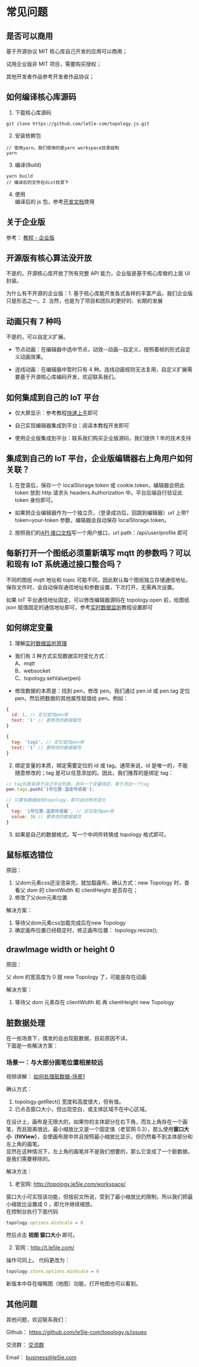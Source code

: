 # 常见问题

## 是否可以商用

基于开源协议 MIT 核心库自己开发的应用可以商用；

试用企业版非 MIT 项目，需要购买授权；

其他开发者作品参考开发者作品协议；

## 如何编译核心库源码

1. 下载核心库源码

```shell
git clone https://github.com/le5le-com/topology.js.git
```

2. 安装依赖包

```shell
// 使用yarn。我们使用的是yarn workspace目录结构
yarn
```

3. 编译(Build)

```shell
yarn build
// 编译后的文件在dist目录下
```

4. 使用  
   编译后的 js 包，参考[开发文档](../tutorial/start)使用

## 关于企业版

参考： [教程 - 企业版](../tutorial/commercial.html)

## 开源版有核心算法没开放

不是的。开源核心库开放了所有完整 API 能力，企业版是基于核心库做的上层 UI 封装。

为什么有不开源的企业版：1. 基于核心库能开发各式各样的丰富产品，我们企业版只是形态之一。2. 当然，也是为了项目和团队的更好的、长期的发展

## 动画只有 7 种吗

不是的，可以自定义扩展。

- 节点动画：在编辑器中选中节点，动效--动画--自定义，按照着帧的形式自定义动画效果。

- 连线动画：在编辑器中暂时只有 4 种。连线动画规则无法复用，自定义扩展需要基于开源核心库编码开发，欢迎联系我们。

## 如何集成到自己的 IoT 平台

- 仅大屏显示：参考教程[快速上手](../tutorial/start)即可

- 自己实现编辑器集成到平台：阅读本教程开发即可

- 使用企业版集成到平台：联系我们购买企业版源码，我们提供 1 年的技术支持

## 集成到自己的 IoT 平台，企业版编辑器右上角用户如何关联？

1. 在登录后，保存一个 localStorage.token 或 cookie.token，编辑器会把此 token 放到 http 请求头 headers.Authorization 中。平台后端自行验证此 token 身份即可。

- 如果把企业编辑器作为一个独立页，（登录成功后，回跳到编辑器）url 上带?token=your-token 参数，编辑器会自动保存 localStorage.token。

2. 按照我们的[API 接口文档](../tutorial/commercial-api)写一个用户接口，url path：/api/user/profile 即可

## 每新打开一个图纸必须重新填写 mqtt 的参数吗？可以和现有 IoT 系统通过接口整合吗？

不同的图纸 mqtt 地址和 topic 可能不同，因此默认每个图纸独立存储通信地址。保存文件时，会自动保存通信地址和参数设置，下次打开，无需再次设置。

如果 IoT 平台通信地址固定，可以修改编辑器源码在 topology.open 前，给图纸 json 赋值固定的通信地址即可，参考[实时数据监听](../tutorial/data)教程设置即可

## 如何绑定变量

1. 理解[实时数据监听原理](../tutorial/data)

- 我们有 3 种方式实现数据实时变化方式：  
  A、mqtt  
  B、websocket  
  C、topology.setValue(pen)

- 修改数据的本质是：找到 pen，修改 pen。我们通过 pen.id 或 pen.tag 定位 pen，然后把数据的其他属性赋值给 pen。例如：

```js
{
  id: 1, // 定位查找pen用
  text: '1' // 要修改的数据属性
}

{
  tag: 'tag1', // 定位查找pen用
  text: '1' // 要修改的数据属性
}
```

2. 绑定变量的本质，绑定需要定位的 id 或 tag。通常来说，id 是唯一的，不能随意修改的；tag 是可以任意添加的。因此，我们推荐的是绑定 tag：

```js
// tag列表来源于自己平台列表。选中一个变量绑定，等于添加一个tag
pen.tags.push('1号位置-温度传感器');

// 只要有数据给到topology，即可自动修改变化
{
  tag: '1号位置-温度传感器', // 定位查找pen用
  value: 36 // 要修改的数据属性
}
```

3. 如果是自己的数据格式，写一个中间件转换成 topology 格式即可。


## 鼠标框选错位

原因：

1. 父dom元素css还没渲染完，就加载画布，确认方式：new Topology 时，查看父 dom 的 clientWidth 和 clientHeight 是否存在；
2. 修改了父dom元素位置

解决方案：

1. 等待父dom元素css加载完成后在new Topology
2. 确定画布位置已经稳定时，修正画布位置： topology.resize();


## drawImage width or height 0

原因：

父 dom 的宽高度为 0 就 new Topology 了，可能是存在动画

解决方案：

1. 等待父 dom 元素存在 clientWidth 和 再 clientHeight new Topology 

## 脏数据处理

在一些场景下，偶发的会出现脏数据，目前原因不详。  
下面是一些解决方案：

### 场景一：与大部分画笔位置相差较远

视频讲解：
[如何处理脏数据-场景1](https://www.bilibili.com/video/BV1NL4y1c7v7?spm_id_from=333.999.0.0)

确认方式：

1. topology.getRect() 宽度和高度很大，但有值。  
2. 已点击窗口大小，但出现空白，或主体区域不在中心区域。

在设计上，画布是无限大的，如果你的主体部分在右下角，而左上角存在一个画笔，而且距离很远，最小缩放比又是一个固定值（老官网 0.3），那么使用**窗口大小（fitView）**，会使画布居中并且按照最小缩放比显示，但仍然看不到主体部分和左上角的画笔。  
显然在这种情况下，左上角的画笔并不是我们想要的，那么它变成了一个脏数据，是我们需要移除的。  

解决方法：

1. 老官网: http://topology.le5le.com/workspace/

窗口大小可实现该功能，但按前文所说，受到了最小缩放比的限制，所以我们把最小缩放比设置成 0 ，即允许继续缩放。  
在控制台执行下面代码
```js
topology.options.minScale = 0
```
然后点击 **视图 窗口大小** 即可。

2. 官网：http://t.le5le.com/

操作可同上。
代码更改为：

```js
topology.store.options.minScale = 0
```

新版本中存在缩略图（地图）功能，打开地图也可以看到。

## 其他问题

其他问题，欢迎联系我们：

Github： https://github.com/le5le-com/topology.js/issues

交流群： [交流群](../community/wechat.html)

Email： business@le5le.com

<br><br><br><br><br><br><br><br><br><br><br><br><br><br><br><br>
